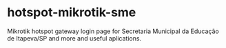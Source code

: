 # hotspot-mikrotik-sme
 Mikrotik hotspot gateway login page for Secretaria Municipal da Educação de Itapeva/SP and more and useful aplications.

